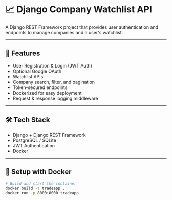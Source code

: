 # 📈 Django Company Watchlist API

A Django REST Framework project that provides user authentication and endpoints to manage companies and a user's watchlist.

---

## 🚀 Features

- User Registration & Login (JWT Auth)
- Optional Google OAuth
- Watchlist APIs
- Company search, filter, and pagination
- Token-secured endpoints
- Dockerized for easy deployment
- Request & response logging middleware

---

## 🛠 Tech Stack

- Django + Django REST Framework
- PostgreSQL / SQLite
- JWT Authentication
- Docker

---

## 🐳 Setup with Docker

```bash
# Build and start the container
docker build -t tradeapp .
docker run -p 8000:8000 tradeapp
